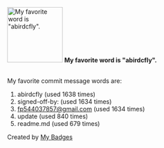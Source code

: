 <img src="https://github.com/my-badges/my-badges/blob/master/src/all-badges/favorite-word/favorite-word.png?raw=true" alt="My favorite word is &quot;abirdcfly&quot;." title="My favorite word is &quot;abirdcfly&quot;." width="128">
<strong>My favorite word is &quot;abirdcfly&quot;.</strong>
<br><br>

My favorite commit message words are:

1. abirdcfly (used 1638 times)
2. signed-off-by: (used 1634 times)
3. <fp544037857@gmail.com> (used 1634 times)
4. update (used 840 times)
5. readme.md (used 679 times)


Created by <a href="https://github.com/my-badges/my-badges">My Badges</a>